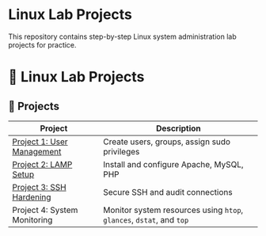 # Linux Lab Projects
This repository contains step-by-step Linux system administration lab projects for practice.

# 🐧 Linux Lab Projects

## 🔧 Projects

| Project | Description |
|--------|-------------|
| [Project 1: User Management](project1-user-management/project1-user-management.md) | Create users, groups, assign sudo privileges |
| [Project 2: LAMP Setup](project2-lamp-setup/project2-lamp-setup.md) | Install and configure Apache, MySQL, PHP |
| [Project 3: SSH Hardening](project3-ssh-hardening/project3-ssh-hardening.md) | Secure SSH and audit connections |
| Project 4: System Monitoring | Monitor system resources using `htop`, `glances`, `dstat`, and `top` |

